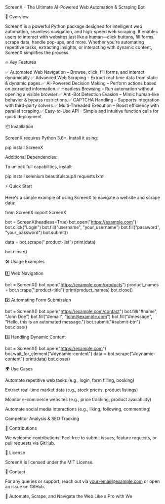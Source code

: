 ScreenX - The Ultimate AI-Powered Web Automation & Scraping Bot

🚀 Overview

ScreenX is a powerful Python package designed for intelligent web automation, seamless navigation, and high-speed web scraping. It enables users to interact with websites just like a human—click buttons, fill forms, scrape data, handle pop-ups, and more. Whether you're automating repetitive tasks, extracting insights, or interacting with dynamic content, ScreenX simplifies the process.

🔥 Key Features

✅ Automated Web Navigation – Browse, click, fill forms, and interact dynamically.✅ Advanced Web Scraping – Extract real-time data from static & dynamic pages.✅ AI-Powered Decision Making – Perform actions based on extracted information.✅ Headless Browsing – Run automation without opening a visible browser.✅ Anti-Bot Detection Evasion – Mimic human-like behavior & bypass restrictions.✅ CAPTCHA Handling – Supports integration with third-party solvers.✅ Multi-Threaded Execution – Boost efficiency with parallel scraping.✅ Easy-to-Use API – Simple and intuitive function calls for quick deployment.

📦 Installation

ScreenX requires Python 3.6+. Install it using:

pip install ScreenX

Additional Dependencies:

To unlock full capabilities, install:

pip install selenium beautifulsoup4 requests lxml

⚡ Quick Start

Here's a simple example of using ScreenX to navigate a website and scrape data:

from ScreenX import ScreenX

bot = ScreenX(headless=True)
bot.open("https://example.com")
bot.click("Login")
bot.fill("username", "your_username")
bot.fill("password", "your_password")
bot.submit()

data = bot.scrape(".product-list")
print(data)

bot.close()

🛠️ Usage Examples

1️⃣ Web Navigation

bot = ScreenX()
bot.open("https://example.com/products")
product_names = bot.scrape(".product-title")
print(product_names)
bot.close()

2️⃣ Automating Form Submission

bot = ScreenX()
bot.open("https://example.com/contact")
bot.fill("#name", "John Doe")
bot.fill("#email", "john@example.com")
bot.fill("#message", "Hello, this is an automated message.")
bot.submit("#submit-btn")
bot.close()

3️⃣ Handling Dynamic Content

bot = ScreenX()
bot.open("https://example.com")
bot.wait_for_element("#dynamic-content")
data = bot.scrape("#dynamic-content")
print(data)
bot.close()

🌍 Use Cases

Automate repetitive web tasks (e.g., login, form filling, booking)

Extract real-time market data (e.g., stock prices, product listings)

Monitor e-commerce websites (e.g., price tracking, product availability)

Automate social media interactions (e.g., liking, following, commenting)

Competitor Analysis & SEO Tracking

🤝 Contributions

We welcome contributions! Feel free to submit issues, feature requests, or pull requests via GitHub.

📜 License

ScreenX is licensed under the MIT License.

📧 Contact

For any queries or support, reach out via your-email@example.com or open an issue on GitHub.

🚀 Automate, Scrape, and Navigate the Web Like a Pro with We